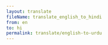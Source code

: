 ```yaml
--- 
layout: translate 
fileName: translate_english_to_hindi 
from: en
to: hi 
permalink: translate/english-to-urdu
---
```

